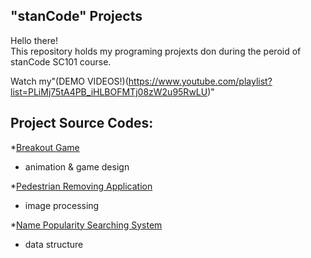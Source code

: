 ## "stanCode" Projects
Hello there!\
This repository holds my programing projexts don during the peroid of stanCode SC101 course.

Watch my"(DEMO VIDEOS!)(https://www.youtube.com/playlist?list=PLiMj75tA4PB_iHLBOFMTj08zW2u95RwLU)"

## Project Source Codes:
*[Breakout Game](https://github.com/ChiaHengLu/MystanCodeProJects/tree/main/stanCode_Projects/break_out_game)
* animation & game design

*[Pedestrian Removing Application](https://github.com/ChiaHengLu/MystanCodeProJects/tree/main/stanCode_Projects/predestrian_removing_application)
* image processing

*[Name Popularity Searching System](https://github.com/ChiaHengLu/MystanCodeProJects/tree/main/stanCode_Projects/name_searching_sysytem)
* data structure
